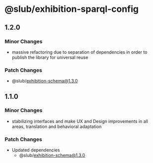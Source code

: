 # @slub/exhibition-sparql-config

## 1.2.0

### Minor Changes

- massive refactoring due to separation of dependencies in order to publish the library for universal reuse

### Patch Changes

- @slub/exhibition-schema@1.3.0

## 1.1.0

### Minor Changes

- stabilizing interfaces and make UX and Design improvements in all areas, translation and behavioral adaptation

### Patch Changes

- Updated dependencies
  - @slub/exhibition-schema@1.3.0
